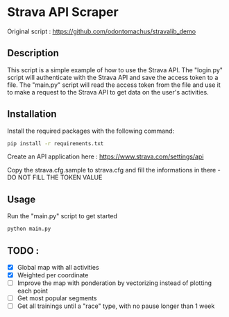 # Strava API Scraper

Original script : https://github.com/odontomachus/stravalib_demo

## Description

This script is a simple example of how to use the Strava API. The "login.py" script will authenticate with the Strava API and save the access token to a file. The "main.py" script will read the access token from the file and use it to make a request to the Strava API to get data on the user's activities.

## Installation

Install the required packages with the following command:

```bash
pip install -r requirements.txt
```

Create an API application here : https://www.strava.com/settings/api

Copy the strava.cfg.sample to strava.cfg and fill the informations in there - DO NOT FILL THE TOKEN VALUE

## Usage

Run the "main.py" script to get started

```bash
python main.py
```


## TODO :
- [x] Global map with all activities
- [x] Weighted per coordinate
- [ ] Improve the map with ponderation by vectorizing instead of plotting each point
- [ ] Get most popular segments
- [ ] Get all trainings until a "race" type, with no pause longer than 1 week
